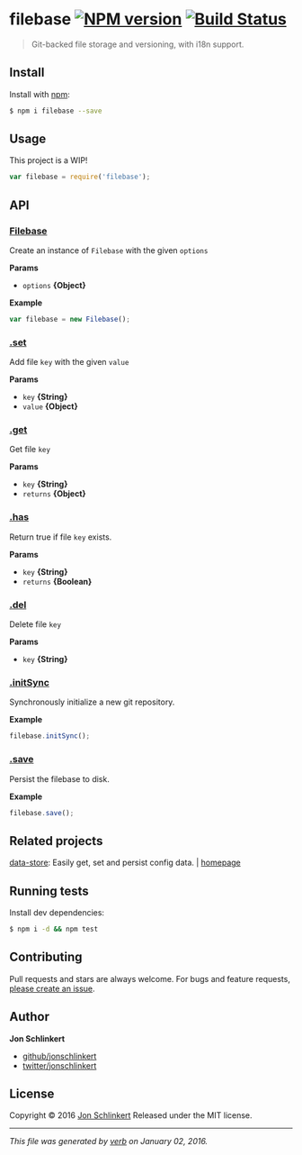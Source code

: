 # filebase [![NPM version](https://img.shields.io/npm/v/filebase.svg)](https://www.npmjs.com/package/filebase) [![Build Status](https://img.shields.io/travis/jonschlinkert/filebase.svg)](https://travis-ci.org/jonschlinkert/filebase)

> Git-backed file storage and versioning, with i18n support.

<!-- toc -->

## Install

Install with [npm](https://www.npmjs.com/):

```sh
$ npm i filebase --save
```

## Usage

This project is a WIP!

```js
var filebase = require('filebase');
```

## API

### [Filebase](index.js#L27)

Create an instance of `Filebase` with the given `options`

**Params**

* `options` **{Object}**

**Example**

```js
var filebase = new Filebase();
```

### [.set](index.js#L57)

Add file `key` with the given `value`

**Params**

* `key` **{String}**
* `value` **{Object}**

### [.get](index.js#L70)

Get file `key`

**Params**

* `key` **{String}**
* `returns` **{Object}**

### [.has](index.js#L82)

Return true if file `key` exists.

**Params**

* `key` **{String}**
* `returns` **{Boolean}**

### [.del](index.js#L93)

Delete file `key`

**Params**

* `key` **{String}**

### [.initSync](index.js#L146)

Synchronously initialize a new git repository.

**Example**

```js
filebase.initSync();
```

### [.save](index.js#L160)

Persist the filebase to disk.

**Example**

```js
filebase.save();
```

## Related projects

[data-store](https://www.npmjs.com/package/data-store): Easily get, set and persist config data. | [homepage](https://github.com/jonschlinkert/data-store)

## Running tests

Install dev dependencies:

```sh
$ npm i -d && npm test
```

## Contributing

Pull requests and stars are always welcome. For bugs and feature requests, [please create an issue](https://github.com/jonschlinkert/filebase/issues/new).

## Author

**Jon Schlinkert**

* [github/jonschlinkert](https://github.com/jonschlinkert)
* [twitter/jonschlinkert](http://twitter.com/jonschlinkert)

## License

Copyright © 2016 [Jon Schlinkert](https://github.com/jonschlinkert)
Released under the MIT license.

***

_This file was generated by [verb](https://github.com/verbose/verb) on January 02, 2016._